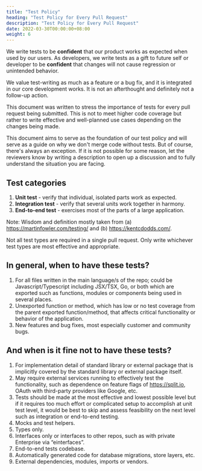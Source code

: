 ```yaml
---
title: "Test Policy"
heading: "Test Policy for Every Pull Request"
description: "Test Policy for Every Pull Request"
date: 2022-03-30T00:00:00+08:00
weight: 6
---
```


We write tests to be __confident__ that our product works as expected when used by our users. As developers, we write tests as a gift to future self or developer to be __confident__ that changes will not cause regression or unintended behavior.

We value test-writing as much as a feature or a bug fix, and it is integrated in our core development works. It is not an afterthought and definitely not a follow-up action.

This document was written to stress the importance of tests for every pull request being submitted. This is not to meet higher code coverage but rather to write effective and well-planned use cases depending on the changes being made.

This document aims to serve as the foundation of our test policy and will serve as a guide on why we don't merge code without tests. But of course, there's always an exception. If it is not possible for some reason, let the reviewers know by writing a description to open up a discussion and to fully understand the situation you are facing.

Test categories
---------------
1. __Unit test__ - verify that individual, isolated parts work as expected.
2. __Integration test__ - verify that several units work together in harmony.
3. __End-to-end test__ - exercises most of the parts of a large application.

Note: Wisdom and definition mostly taken from (a) https://martinfowler.com/testing/ and (b) https://kentcdodds.com/.

Not all test types are required in a single pull request. Only write whichever test types are most effective and appropriate.

In general, when to have these tests?
-------------------------------------
1. For all files written in the main language/s of the repo; could be Javascript/Typescript including JSX/TSX, Go, or both which are exported such as functions, modules or components being used in several places.
2. Unexported function or method, which has low or no test coverage from the parent exported function/method, that affects critical functionality or behavior of the application.
3. New features and bug fixes, most especially customer and community bugs.

And when is it fine not to have these tests?
--------------------------------------------
1. For implementation detail of standard library or external package that is implicitly covered by the standard library or external package itself.
2. May require external services running to effectively test the functionality, such as dependence on feature flags of https://split.io, OAuth with third-party providers like Google, etc.
3. Tests should be made at the most effective and lowest possible level but if it requires too much effort or complicated setup to accomplish at unit test level, it would be best to skip and assess feasibility on the next level such as integration or end-to-end testing.
4. Mocks and test helpers.
5. Types only.
6. Interfaces only or interfaces to other repos, such as with private Enterprise via “einterfaces”.
7. End-to-end tests codebase.
8. Automatically generated code for database migrations, store layers, etc.
9. External dependencies, modules, imports or vendors.
